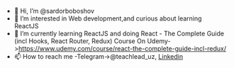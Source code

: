 - 👋 Hi, I’m @sardorboboshov
- 👀 I’m interested in Web development,and curious about learning ReactJS
- 🌱 I’m currently learning ReactJS and doing React - The Complete Guide (incl Hooks, React Router, Redux) Course On Udemy->https://www.udemy.com/course/react-the-complete-guide-incl-redux/
- 📫 How to reach me -Telegram->@teachlead_uz, [Linkedin](https://www.linkedin.com/in/sardorboboshov/)

<!---
sardorboboshov/sardorboboshov is a ✨ special ✨ repository because its `README.md` (this file) appears on your GitHub profile.
You can click the Preview link to take a look at your changes.
--->
